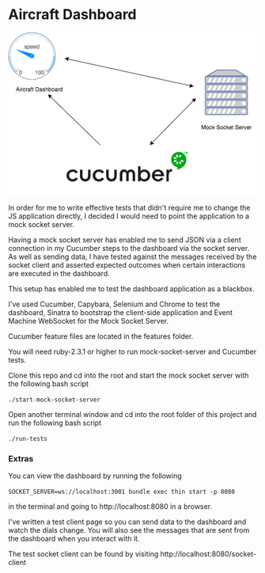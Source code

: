 # Aircraft Dashboard

![testing diagram](./dashboard-testing.png)

In order for me to write effective tests that didn't require me to change the JS application directly, I decided I would need to point the application to a mock socket server. 

Having a mock socket server has enabled me to send JSON via a client connection in my Cucumber steps to the dashboard via the socket server.
As well as sending data, I have tested against the messages received by the socket client and asserted expected outcomes when certain interactions are executed in the dashboard.

This setup has enabled me to test the dashboard application as a blackbox.

I've used Cucumber, Capybara, Selenium and Chrome to test the dashboard, Sinatra to bootstrap the client-side application and Event Machine WebSocket for the Mock Socket Server.

Cucumber feature files are located in the features folder.

You will need ruby-2.3.1 or higher to run mock-socket-server and Cucumber tests.

Clone this repo and cd into the root and start the mock socket server with the following bash script

```./start-mock-socket-server```

Open another terminal window and cd into the root folder of this project and run the following bash script

```./run-tests```


### Extras 

You can view the dashboard by running the following 

```SOCKET_SERVER=ws://localhost:3001 bundle exec thin start -p 8080``` 

in the terminal and going to http://localhost:8080 in a browser. 

I've written a test client page so you can send data to the dashboard and watch the dials change. You will also see the messages that are sent from the dashboard when you interact with it.

The test socket client can be found by visiting http://localhost:8080/socket-client


